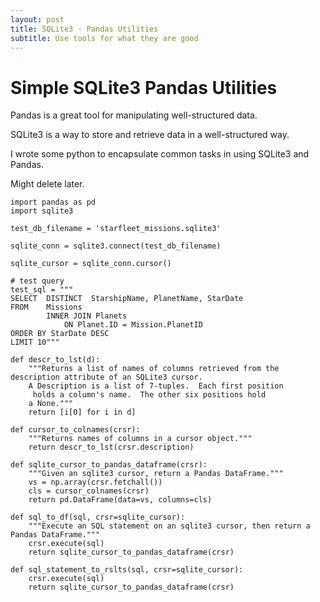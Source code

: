 ```yaml
---
layout: post
title: SQLite3 - Pandas Utilities
subtitle: Use tools for what they are good
---
```


# Simple SQLite3 Pandas Utilities

Pandas is a great tool for manipulating well-structured data.

SQLite3 is a way to store and retrieve data in a well-structured way.

I wrote some python to encapsulate common tasks in using SQLite3 and Pandas.

Might delete later.

```
import pandas as pd
import sqlite3

test_db_filename = 'starfleet_missions.sqlite3'

sqlite_conn = sqlite3.connect(test_db_filename)

sqlite_cursor = sqlite_conn.cursor()

# test query
test_sql = """
SELECT  DISTINCT  StarshipName, PlanetName, StarDate
FROM    Missions
        INNER JOIN Planets
            ON Planet.ID = Mission.PlanetID        
ORDER BY StarDate DESC
LIMIT 10"""
```


```
def descr_to_lst(d): 
    """Returns a list of names of columns retrieved from the description attribute of an SQLite3 cursor.  
    A Description is a list of 7-tuples.  Each first position
     holds a column's name.  The other six positions hold 
    a None."""
    return [i[0] for i in d]
```

```
def cursor_to_colnames(crsr):
    """Returns names of columns in a cursor object."""
    return descr_to_lst(crsr.description)

```

```
def sqlite_cursor_to_pandas_dataframe(crsr):
    """Given an sqlite3 cursor, return a Pandas DataFrame."""
    vs = np.array(crsr.fetchall())
    cls = cursor_colnames(crsr)
    return pd.DataFrame(data=vs, columns=cls)
```
```
def sql_to_df(sql, crsr=sqlite_cursor):
    """Execute an SQL statement on an sqlite3 cursor, then return a Pandas DataFrame."""
    crsr.execute(sql)
    return sqlite_cursor_to_pandas_dataframe(crsr)
```

```
def sql_statement_to_rslts(sql, crsr=sqlite_cursor):
    crsr.execute(sql)
    return sqlite_cursor_to_pandas_dataframe(crsr)
```
